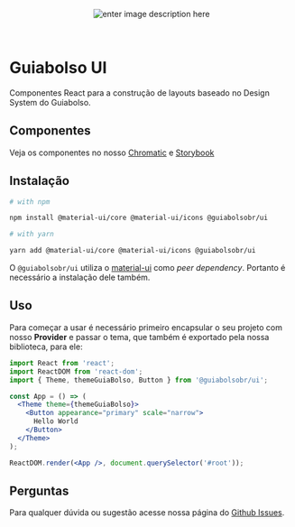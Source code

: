 <center>

![enter image description here](https://www.guiabolso.com.br/wp-content/uploads/2020/04/logo.png)

</center>

<br />

# Guiabolso UI

Componentes React para a construção de layouts baseado no Design System do Guiabolso.

## Componentes

Veja os componentes no nosso [Chromatic](https://www.chromatic.com/library?appId=5f1f22ccab17b9002215a487) e [Storybook](https://5f1f22ccab17b9002215a487-mwedezrmbd.chromatic.com/)

## Instalação

```bash
# with npm

npm install @material-ui/core @material-ui/icons @guiabolsobr/ui

# with yarn

yarn add @material-ui/core @material-ui/icons @guiabolsobr/ui
```

O `@guiabolsobr/ui` utiliza o [material-ui](https://material-ui.com/) como _peer dependency_. Portanto é necessário a instalação dele também.

## Uso

Para começar a usar é necessário primeiro encapsular o seu projeto com nosso **Provider** e passar o tema, que também é exportado pela nossa biblioteca, para ele:

```jsx
import React from 'react';
import ReactDOM from 'react-dom';
import { Theme, themeGuiaBolso, Button } from '@guiabolsobr/ui';

const App = () => (
  <Theme theme={themeGuiaBolso}>
    <Button appearance="primary" scale="narrow">
      Hello World
    </Button>
  </Theme>
);

ReactDOM.render(<App />, document.querySelector('#root'));
```

## Perguntas

Para qualquer dúvida ou sugestão acesse nossa página do [Github Issues](https://github.com/GuiaBolso/pink-lemonade-web/issues).
